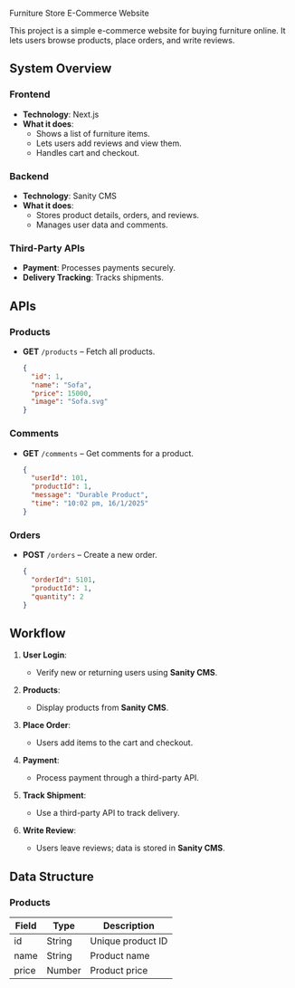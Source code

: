  Furniture Store E-Commerce Website  

This project is a simple e-commerce website for buying furniture online. It lets users browse products, place orders, and write reviews.  


## System Overview  

### Frontend  
- **Technology**: Next.js  
- **What it does**:  
  - Shows a list of furniture items.  
  - Lets users add reviews and view them.  
  - Handles cart and checkout.  

### Backend  
- **Technology**: Sanity CMS  
- **What it does**:  
  - Stores product details, orders, and reviews.  
  - Manages user data and comments.  

### Third-Party APIs  
- **Payment**: Processes payments securely.  
- **Delivery Tracking**: Tracks shipments.  


## APIs  

### Products  
- **GET** `/products` – Fetch all products.  
  ```json
  {
    "id": 1,
    "name": "Sofa",
    "price": 15000,
    "image": "Sofa.svg"
  }
  

### Comments  
- **GET** `/comments` – Get comments for a product.  
  ```json
  {
    "userId": 101,
    "productId": 1,
    "message": "Durable Product",
    "time": "10:02 pm, 16/1/2025"
  }


### Orders  
- **POST** `/orders` – Create a new order.  
  ```json
  {
    "orderId": 5101,
    "productId": 1,
    "quantity": 2
  }
  ```


## Workflow  

1. **User Login**:  
   - Verify new or returning users using **Sanity CMS**.  

2. **Products**:  
   - Display products from **Sanity CMS**.  

3. **Place Order**:  
   - Users add items to the cart and checkout.  

4. **Payment**:  
   - Process payment through a third-party API.  

5. **Track Shipment**:  
   - Use a third-party API to track delivery.  

6. **Write Review**:  
   - Users leave reviews; data is stored in **Sanity CMS**.  


## Data Structure  

### Products  
| Field | Type   | Description         |  
|-------|--------|---------------------|  
| id    | String | Unique product ID   |  
| name  | String | Product name        |  
| price | Number | Product price       |  


